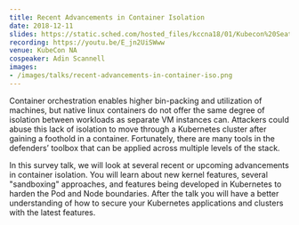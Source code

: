 ```yaml
---
title: Recent Advancements in Container Isolation
date: 2018-12-11
slides: https://static.sched.com/hosted_files/kccna18/01/Kubecon%20Seattle%20-%20Container%20Isolation.pdf
recording: https://youtu.be/E_jn2UiSWww
venue: KubeCon NA
cospeaker: Adin Scannell
images:
- /images/talks/recent-advancements-in-container-iso.png
---
```


Container orchestration enables higher bin-packing and utilization of machines, but native linux
containers do not offer the same degree of isolation between workloads as separate VM instances
can. Attackers could abuse this lack of isolation to move through a Kubernetes cluster after gaining
a foothold in a container. Fortunately, there are many tools in the defenders’ toolbox that can be
applied across multiple levels of the stack.

In this survey talk, we will look at several recent or upcoming advancements in container
isolation. You will learn about new kernel features, several "sandboxing" approaches, and features
being developed in Kubernetes to harden the Pod and Node boundaries. After the talk you will have a
better understanding of how to secure your Kubernetes applications and clusters with the latest
features.
